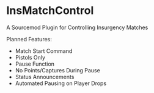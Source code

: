 # InsMatchControl
A Sourcemod Plugin for Controlling Insurgency Matches

Planned Features:

- Match Start Command
- Pistols Only
- Pause Function
- No Points/Captures During Pause
- Status Announcements
- Automated Pausing on Player Drops
